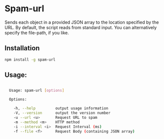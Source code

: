 # Spam-url

Sends each object in a provided JSON array to the location specified by the URL. By default, the script reads from standard input. You can alternatively specify the file-path, if you like.

## Installation

```bash
npm install -g spam-url
```

## Usage:

```bash

  Usage: spam-url [options]

  Options:

    -h, --help         output usage information
    -V, --version      output the version number
    -u --url <u>       Request URL to spam
    -m --method <m>    HTTP method
    -i --interval <i>  Request Interval (ms)
    -f --file <f>      Request Body (containing JSON array)

```
